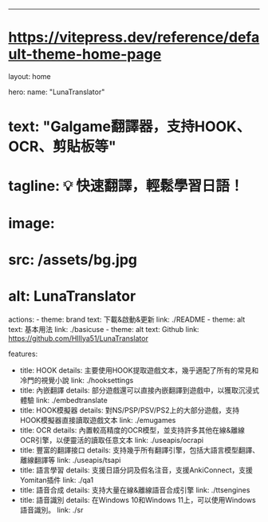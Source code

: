 ---
# https://vitepress.dev/reference/default-theme-home-page
layout: home

hero:
  name: "LunaTranslator"
  # text: "Galgame翻譯器，支持HOOK、OCR、剪貼板等"
  # tagline: 💡 快速翻譯，輕鬆學習日語！
  # image:
  #   src: /assets/bg.jpg
  #   alt: LunaTranslator
  actions:
    - theme: brand
      text: 下載&啟動&更新
      link: ./README
    - theme: alt
      text: 基本用法
      link: ./basicuse
    - theme: alt
      text: Github
      link: https://github.com/HIllya51/LunaTranslator

features:
  - title: HOOK
    details: 主要使用HOOK提取遊戲文本，幾乎適配了所有的常見和冷門的視覺小說
    link: ./hooksettings
  - title: 內嵌翻譯
    details: 部分遊戲還可以直接內嵌翻譯到遊戲中，以獲取沉浸式體驗
    link: ./embedtranslate
  - title: HOOK模擬器
    details: 對NS/PSP/PSV/PS2上的大部分遊戲，支持HOOK模擬器直接讀取遊戲文本
    link: ./emugames
  - title: OCR
    details: 內置較高精度的OCR模型，並支持許多其他在線&離線OCR引擎，以便靈活的讀取任意文本
    link: ./useapis/ocrapi
  - title: 豐富的翻譯接口
    details: 支持幾乎所有翻譯引擎，包括大語言模型翻譯、離線翻譯等
    link: ./useapis/tsapi
  - title: 語言學習
    details: 支援日語分詞及假名注音，支援AnkiConnect，支援Yomitan插件
    link: ./qa1
  - title: 語音合成
    details: 支持大量在線&離線語音合成引擎
    link: ./ttsengines
  - title: 語音識別
    details: 在Windows 10和Windows 11上，可以使用Windows語音識別。
    link: ./sr

